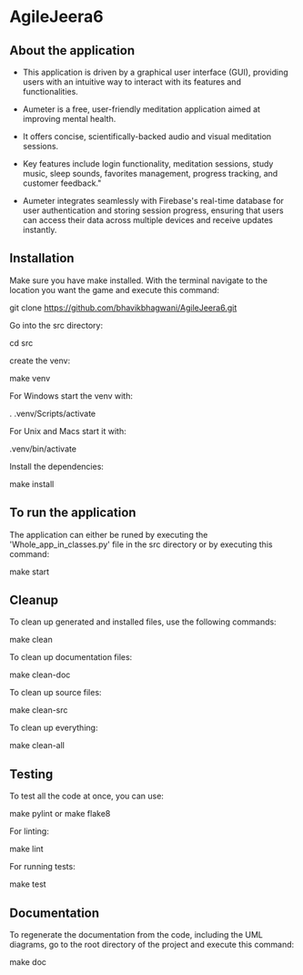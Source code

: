 # AgileJeera6

## About the application
- This application is driven by a graphical user interface (GUI), providing users with an intuitive way to interact with its features and functionalities.

- Aumeter is a free, user-friendly meditation application aimed at improving mental health.

- It offers concise, scientifically-backed audio and visual meditation sessions.

- Key features include login functionality, meditation sessions, study music,  sleep sounds, favorites management, progress tracking, and customer feedback."

- Aumeter integrates seamlessly with Firebase's real-time database for user authentication and storing session progress, ensuring that users can access their data across multiple devices and receive updates instantly.

## Installation
Make sure you have make installed.
With the terminal navigate to the location you want the game and execute this command:


git clone https://github.com/bhavikbhagwani/AgileJeera6.git


Go into the src directory:

cd src 

create the venv:

make venv

For Windows start the venv with:

. .venv/Scripts/activate

For Unix and Macs start it with:

.venv/bin/activate


Install the dependencies:

make install

## To run the application
The application can either be runed by executing the 'Whole_app_in_classes.py' file in the src directory or by executing this command:

make start

## Cleanup

To clean up generated and installed files, use the following commands:

make clean

To clean up documentation files:

make clean-doc

To clean up source files:

make clean-src

To clean up everything:

make clean-all

## Testing

To test all the code at once, you can use:

make pylint or make flake8


For linting:

make lint

For running tests:

make test

## Documentation
To regenerate the documentation from the code, including the UML diagrams, go to the root directory of the project and execute this command:

make doc
